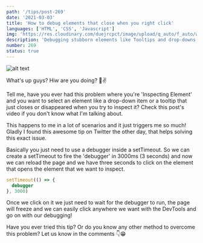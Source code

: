 ```yaml
---
path: '/tips/post-269'
date: '2021-03-03'
title: 'How to debug elements that close when you right click'
languages: ['HTML', 'CSS', 'Javascript']
img: 'https://res.cloudinary.com/duejrcpct/image/upload/q_auto/f_auto/w_1000/v1614787462/tips/269-1_lmrwqo.png'
description: 'Debugging stubborn elements like Tooltips and drop-downs'
number: 269
status: true
---
```


![alt text](https://res.cloudinary.com/duejrcpct/image/upload/q_auto/v1614787653/tips/269-2_ort6d0.gif 'Debugging')

What's up guys? Hiw are you doing? 🤗✌️

Tell me, have you ever had this problem where you're 'Inspecting Element' and you want to select an element like a drop-down item or a tooltip that just closes or disappeared when you try to inspect it? Check this post's video if you don't know what I'm talking about.

This happens to me in a lot of scenarios and it just triggers me so much! Gladly I found this awesome tip on Twitter the other day, that helps solving this exact issue.

Basically you just need to use a debugger inside a setTimeout. So we can create a setTimeout to fire the 'debugger' in 3000ms (3 seconds) and now we can reload the page and we have three seconds to click on the element that opens the element that we want to inspect.

```javascript
setTimeout(() => {
  debugger
}, 3000)
```

Once we click on it we just need to wait for the debugger to run, the page will freeze and we can easily click anywhere we want with the DevTools and go on with our debugging!

Have you ever tried this tip? Or do you know any other method to overcome this problem? Let us know in the comments 👇😁
